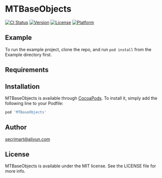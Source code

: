 # MTBaseObjects

[![CI Status](http://img.shields.io/travis/rstx_reg@aliyun.com/MTBaseObjects.svg?style=flat)](https://travis-ci.org/rstx_reg@aliyun.com/MTBaseObjects)
[![Version](https://img.shields.io/cocoapods/v/MTBaseObjects.svg?style=flat)](http://cocoapods.org/pods/MTBaseObjects)
[![License](https://img.shields.io/cocoapods/l/MTBaseObjects.svg?style=flat)](http://cocoapods.org/pods/MTBaseObjects)
[![Platform](https://img.shields.io/cocoapods/p/MTBaseObjects.svg?style=flat)](http://cocoapods.org/pods/MTBaseObjects)

## Example

To run the example project, clone the repo, and run `pod install` from the Example directory first.

## Requirements

## Installation

MTBaseObjects is available through [CocoaPods](http://cocoapods.org). To install
it, simply add the following line to your Podfile:

```ruby
pod 'MTBaseObjects'
```

## Author

secrimart@aliyun.com

## License

MTBaseObjects is available under the MIT license. See the LICENSE file for more info.
